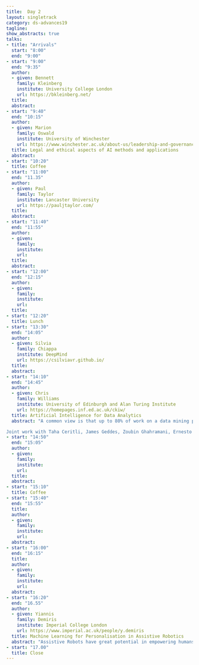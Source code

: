 ```yaml
---
title:  Day 2
layout: singletrack
category: ds-advances19
tagline: 
show_abstracts: true
talks:
- title: "Arrivals"
  start: "8:00"
  end: "9:00"
- start: "9:00"
  end: "9:35"
  author:
  - given: Bennett
    family: Kleinberg
    institute: University College London
    url: https://bkleinberg.net/
  title: 
  abstract: 
- start: "9:40"
  end: "10:15"
  author:
  - given: Marion
    family: Oswald
    institute: University of Winchester
    url: https://www.winchester.ac.uk/about-us/leadership-and-governance/staff-directory/staff-profiles/oswald.php
  title: Legal and ethical aspects of AI methods and applications
  abstract: 
- start: "10:20"
  title: Coffee
- start: "11:00"
  end: "11.35"
  author:
  - given: Paul
    family: Taylor
    institute: Lancaster University
    url: https://pauljtaylor.com/
  title: 
  abstract: 
- start: "11:40"
  end: "11:55"
  author:
  - given: 
    family: 
    institute: 
    url:
  title: 
  abstract: 
- start: "12:00"
  end: "12:15"
  author:
  - given: 
    family: 
    institute: 
    url: 
  title: 
- start: "12:20"
  title: Lunch
- start: "13:30"
  end: "14:05"
  author:
  - given: Silvia
    family: Chiappa
    institute: DeepMind
    url: https://csilviavr.github.io/
  title: 
  abstract: 
- start: "14:10"
  end: "14:45"
  author:
  - given: Chris
    family: Williams
    institute: University of Edinburgh and Alan Turing Institute
    url: https://homepages.inf.ed.ac.uk/ckiw/
  title: Artificial Intelligence for Data Analytics
  abstract: "A common view is that up to 80% of work on a data mining project is involved in data understanding, cleaning and preparation, yet machine learning has not focused very much on these topics.  I will describe issues around data parsing, obtaining (or inferring) a data dictionary, data integration, entity resolution, structural variability, identifying and repairing missing data, and anomaly detection and repair. I will discuss work from the AIDA project at the Alan Turing Institute which addresses some of these issues.

Joint work with Taha Ceritli, James Geddes, Zoubin Ghahramani, Ernesto Jimenez-Ruiz, Ian Horrocks, Alfredo Nazabal, Tomas Petricek, Charles Sutton, and Gerrit Van Den Burg."
- start: "14:50"
  end: "15:05"
  author:
  - given: 
    family: 
    institute: 
    url: 
  title: 
  abstract:
- start: "15:10"
  title: Coffee
- start: "15:40"
  end: "15:55"
  title: 
  author:
  - given: 
    family: 
    institute: 
    url: 
  abstract: 
- start: "16:00"
  end: "16:15"
  title: 
  author:
  - given: 
    family: 
    institute: 
    url: 
  abstract: 
- start: "16:20"
  end: "16.55"
  author:
  - given: Yiannis
    family: Demiris
    institute: Imperial College London
    url: https://www.imperial.ac.uk/people/y.demiris
  title: Machine Learning for Personalisation in Assistive Robotics
  abstract: "Assistive Robots have great potential in empowering humans with increased capabilities but for assistance to be most effective, it should be personalised to the individual. Machine learning has great potential for personalisation through the acquisition of physiological, behavioural and performance data through sensors. In this talk, I will describe our computational architectures for biologically inspired action understanding and user modelling through generative ensembles of machine learning algorithms working at multiple levels of abstraction. I will describe a range of applications demonstrating the use of data-driven personalisation in fields such as robotic wheelchairs for children, assisted dressing, robot-assisted education and human-vehicle interaction."
- start: "17.00"
  title: Close
---
```




